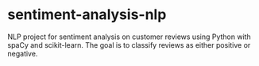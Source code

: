 # sentiment-analysis-nlp
NLP project for sentiment analysis on customer reviews using Python with spaCy and scikit-learn. The goal is to classify reviews as either positive or negative.
